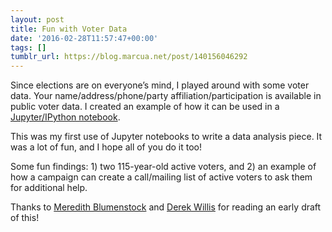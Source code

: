 ```yaml
---
layout: post
title: Fun with Voter Data
date: '2016-02-28T11:57:47+00:00'
tags: []
tumblr_url: https://blog.marcua.net/post/140156046292
---
```

Since elections are on everyone’s mind, I played around with some voter data. Your name/address/phone/party affiliation/participation is available in public voter data. I created an example of how it can be used in a [Jupyter/IPython notebook](https://github.com/marcua/funwithdata/blob/master/electiondata/voter_records.ipynb).

This was my first use of Jupyter notebooks to write a data analysis piece. It was a lot of fun, and I hope all of you do it too!

Some fun findings: 1) two 115-year-old active voters, and 2) an example of how a campaign can create a call/mailing list of active voters to ask them for additional help.

Thanks to [Meredith Blumenstock](http://meredithblumenstock.com/) and [Derek Willis](https://twitter.com/derekwillis) for reading an early draft of this!


